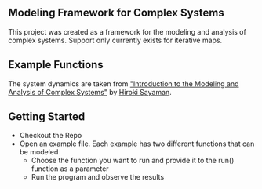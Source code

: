 ## Modeling Framework for Complex Systems ##

This project was created as a framework for the modeling and analysis of complex systems. Support only currently exists for iterative maps.

## Example Functions ##

The system dynamics are taken from ["Introduction to the Modeling and Analysis of Complex Systems"](https://open.umn.edu/opentextbooks/textbooks/233)
by [Hiroki Sayaman](https://bingdev.binghamton.edu/sayama/).
       
## Getting Started ##
* Checkout the Repo
* Open an example file. Each example has two different functions that can be modeled
    - Choose the function you want to run and provide it to the run() function as a parameter
    - Run the program and observe the results